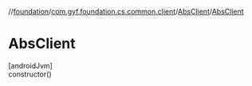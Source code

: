 //[foundation](../../../index.md)/[com.gyf.foundation.cs.common.client](../index.md)/[AbsClient](index.md)/[AbsClient](-abs-client.md)

# AbsClient

[androidJvm]\
constructor()